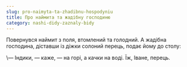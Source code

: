 ```yaml
---
slug: pro-naimyta-ta-zhadibnu-hospodyniu
title: Про наймита та жадібну господиню
category: nashi-didy-zaznaly-bidy
---
```

Повернувся наймит з поля, втомлений та голодний. А жадібна господина, діставши із діжки солоний перець, подає йому до столу:

\— Індики, — каже, — на горі, а качки на воді. Їж, Іване, перець.

